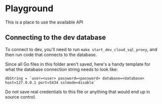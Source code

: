 # Playground

This is a place to use the available API

## Connecting to the dev database

To connect to dev, you'll need to run `make start_dev_cloud_sql_proxy`, and then run code that connects to the database.

Since all Go files in this folder aren't saved, here's a handy template for what the database connection string needs to look like:

```
dbString = `user=<user> password=<password> database=<database> host=127.0.0.1 port=5434 sslmode=disable`
```

Do not save real credentials to this file or anything that would end up in source control.

